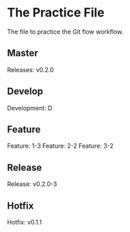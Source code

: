 # The Practice File
The file to practice the Git flow workflow.

## Master
Releases: v0.2.0

## Develop
Development: D

## Feature
Feature: 1-3
Feature: 2-2
Feature: 3-2

## Release
Release: v0.2.0-3

## Hotfix
Hotfix: v0.1.1
